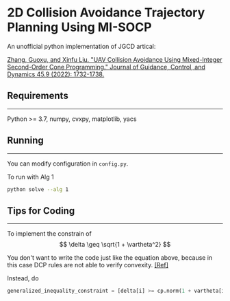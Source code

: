 # 2D Collision Avoidance Trajectory Planning Using MI-SOCP
An unofficial python implementation of JGCD artical:

[Zhang, Guoxu, and Xinfu Liu. "UAV Collision Avoidance Using Mixed-Integer Second-Order Cone Programming." Journal of Guidance, Control, and Dynamics 45.9 (2022): 1732-1738.](https://www.researchgate.net/publication/360330736_UAV_Collision_Avoidance_Using_Mixed-Integer_Second-Order_Cone_Programming)

## Requirements
-----
Python >= 3.7, numpy, cvxpy, matplotlib, yacs

## Running
-----
You can modify configuration in `config.py`.

To run with Alg 1
```bash
python solve --alg 1
```

## Tips for Coding
-----
To implement the constrain of 
$$
\delta \geq \sqrt{1 + \vartheta^2}
$$

You don't want to write the code just like the equation above, because in this case DCP rules are not able to verify convexity. [[Ref]](https://dcp.stanford.edu/rules)

Instead, do
```python
generalized_inequality_constraint = [delta[i] >= cp.norm(1 + vartheta[i]) for i in range(N)]
```
